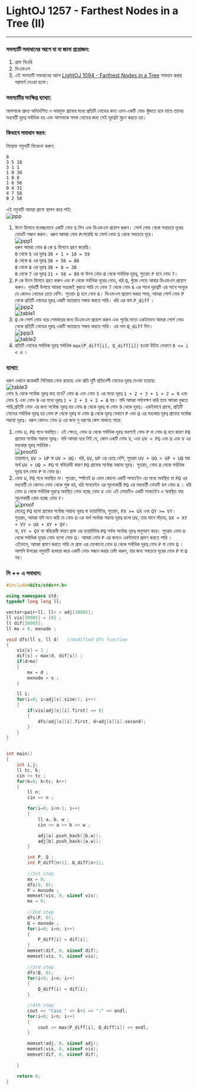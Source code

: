 # LightOJ 1257 - Farthest Nodes in a Tree (II)
---
### সমস্যাটি সমাধানের আগে যা যা জানা প্রয়োজন: <br>
1) গ্রাফ থিওরি <br>
2) ডিএফএস <br>
3) এই সমস্যাটি সমাধানের আগে [LightOJ 1094 - Farthest Nodes in a Tree](https://lightoj.com/problem/farthest-nodes-in-a-tree) সমাধান করার পরামর্শ দেওয়া হলো। <br>
### সমস্যাটির সংক্ষিপ্ত ব্যাখ্যা: <br> 
আপনাকে প্রদত্ত অনির্দেশিত ও ভারযুক্ত গ্রাফের মধ্যে প্রতিটি নোডের জন্য এমন একটি নোড খুঁজতে হবে যাতে তাদের মধ্যবর্তী দূরত্ব সর্বাধিক হয় এবং আপনাকে সমস্ত নোডের জন্য সেই দূরত্বটা মুদ্রণ করতে হয়। <br>

### কিভাবে সমাধান করব: <br>
নিম্নোক্ত নমুনাটি বিবেচনা করুন:
``` text
9
3 5 18
3 1 1
1 0 30
1 8 8
1 6 56
0 4 31
4 7 58
0 2 58
```
এই নমুনাটি আমরা গ্রাফে স্থাপন করে পাই: <br>
![ppp](ppp.png) <br>
1) উৎস হিসাবে যথেচ্ছভাবে একটি নোড `S` নিন এবং ডিএফএস প্রয়োগ করুন। সোর্স নোড থেকে সবচেয়ে দূরের নোডটি সন্ধান করুন। ধরুন আমরা নোড `P`পেয়েছি যা সোর্স নোড  `S` থেকে সবচেয়ে দূরে। <br> 
![ppp1](ppp1.png) <br>
ধরুন আমরা নোড `0` কে `S` হিসাবে গ্রহণ করেছি। <br>
`0` থেকে `5` এর দূরত্ব ```30 + 1 + 18 = 59``` <br>
`0` থেকে `6` এর দূরত্ব ```30 + 56 = 86``` <br>
`0` থেকে `8` এর দূরত্ব ```30 + 8 = 38``` <br>
`0` থেকে `7` এর দূরত্ব ```31 + 58 = 89``` যা উৎস নোড `0` থেকে সর্বাধিক দূরত্ব, সুতরাং `P` হবে নোড `7`। <br>
2) `P` কে উৎস হিসাবে গ্রহণ করুন এবং `P` থেকে সর্বাধিক দূরের নোড, ধরি `Q`,  খুঁজে পেতে আবার ডিএফএস প্রয়োগ করুন। পূর্ববর্তী উপায়ে আমরা সহজেই বুঝতে পারি যে নোড `7` থেকে নোড `6` এর সাথে দূরত্বটি এর সাথে সংযুক্ত যে কোনও নোডের চেয়ে বেশি। সুতরাং `Q` হবে নোড `6`। ডিএফএস প্রয়োগ করার সময়, আমরা সোর্স নোড `P` থেকে প্রতিটি নোডের দূরত্ব একটি অ্যারেতে সঞ্চয় করতে পারি। ধরি এর নাম `P_diff` । <br>
![ppp2](ppp2.png) <br>
![table1](table1.png) <br>
3) `Q` কে সোর্স নোড ধরে শেষবারের জন্য ডিএফএস প্রয়োগ করুন এবং পূর্বের মতো একইভাবে আমরা সোর্স নোড থেকে প্রতিটি নোডের দূরত্ব একটি অ্যারেতে সঞ্চয় করতে পারি। এর নাম `Q_diff` দিন। <br>
![ppp3](ppp3.png)  <br>
![table2](table2.PNG) <br>
4) প্রতিটি নোডের সর্বাধিক দূরত্ব সর্বাধিক ```max(P_diff[i], Q_diff[i])``` হওয়া উচিত যেখানে ```0 <= i < n``` ।   <br>

### ব্যাখ্যা: <br>
ধরুন এখানে কয়েকটি লিনিয়ার নোড রয়েছে এবং প্রতি দুটি প্রতিবেশী নোডের দূরত্ব দেওয়া হয়েছে: <br>
![table3](table3.png) <br>
নোড `5` থেকে সর্বোচ্চ দূরত্ব কত হবে? নোড `0` এবং নোড `5` এর মধ্যে দূরত্ব ```1 + 2 + 3 + 1 + 2 = 9``` এবং নোড `5` এবং নোড `9` এর মধ্যে দূরত্ব ```1 + 2 + 3 + 2 = 8``` হয়। যদি আমরা পর্যবেক্ষণ করি তবে আমরা বুঝতে পারি,প্রতিটি নোড এর জন্য সর্বোচ্চ দূরত্ব হয় নোড `0` থেকে দূরত্ব বা নোড `9` থেকে দূরত্ব। একইভাবে গ্রাফে, প্রতিটি নোডের সর্বাধিক দূরত্ব হয় নোড `P` থেকে দূরত্ব বা নোড `Q` থেকে দূরত্ব যেখানে `P` এবং `Q` এর মধ্যকার দূরত্ব গ্রাফের সর্বোচ্চ সম্ভাব্য দূরত্ব। ধরুন কোনও নোড `U` এর জন্য দু ধরণের কেস থাকতে পারে: <br>

1) নোড `U`, `PQ` পথে অবস্থিত। এই ক্ষেত্রে, নোড `U` থেকে সর্বাধিক দূরত্ব অবশ্যই নোড `P` বা নোড `Q` হবে কারণ `PQ`  গ্রাফের সর্বোচ্চ সম্ভাব্য দূরত্ব। যদি আমরা ধরে নিই যে, কোন একটি নোড `V`, এবং ```UV < PQ``` এবং `U` এবং `V` এর মধ্যকার দূরত্ব সর্বাধিক। <br>
![proof0](proof0.png)<br>
তারমানে, ```UV > UP``` বা ```UV > UQ```। ধরি, `UV`, `UP` এর চেয়ে বেশি, সুতরাং ```UV + UQ > UP + UQ``` যার অর্থ ```UV + UQ > PQ``` যা স্ববিরোধী কারণ `PQ` গ্রাফের সর্বোচ্চ সম্ভাব্য দূরত্ব। সুতরাং, নোড `U` থেকে সর্বাধিক দূরত্ব হল নোড `P` বা নোড `Q`। <br>
2) নোড `U`, `PQ` পথে অবস্থিত না। সুতরাং, স্পষ্টতই `U` এমন কোনো একটি সাবচেইন এর মধ্যে অবস্থিত যা `PQ` এর মধ্যবর্তী যে কোনও নোড থেকে শুরু হয়, ধরি সাবচেইন এর সূচনাকারী `PQ` এর মধ্যবর্তী নোডটি হল নোড `X` । ধরি নোড `U` থেকে সর্বাধিক দুরত্বে অবস্থিত নোড হচ্ছে নোড `V` এবং এই নোডটিও একটি সাবচেইন এ অবস্থিত যার সূচনাকারী নোড হচ্ছে নোড `Y`।  <br>
![proof](proof.png) <br>
যেহেতু `PQ` হলো গ্রাফের সর্বোচ্চ সম্ভাব্য দূরত্ব বা ডায়ামিটার, সুতরাং, ```PX >= UX``` এবং ```QY >= VY```। <br> 
সুতরাং, আমরা যদি মনে করি যে নোড `U` এর অর্থ সর্বোচ্চ সম্ভাব্য দূরত্ব হলো `UV`, তার মানে দাঁড়ায়, ```UX + XY + VY > UX + XY + QY```। <br> 
বা, ```VY > QY``` যা স্ববিরোধী কারণ গ্রাফ এর ডায়ামিটার `PQ` সর্বদা সর্বোচ্চ দূরত্ব অনুসরণ করে। সুতরাং নোড `U` থেকে সর্বাধিক দূরের নোড হলো নোড `Q`। আমরা নোড `P` এর জন্যও একইভাবে প্রমাণ করতে পারি । <br> 
এইভাবে, আমরা প্রমাণ করতে পারি যে গ্রাফ এর যেকোনো নোড `U` থেকে সর্বাধিক দূরত্ব নোড `P` বা নোড `Q` । আপনি উপরের নমুনাটি ব্যবহার করে একটি নোড সন্ধান করার চেষ্টা করুন, যার জন্য সবচেয়ে দূরের নোড `P` বা `Q` নয়। <br>


### সি ++ এ সমাধান: <br>
``` cpp
#include<bits/stdc++.h>

using namespace std;
typedef long long ll;

vector<pair<ll, ll> > adj[30005];
ll vis[30005] = {0} ;
ll dif[30005];
ll mx = 0, mxnode ;

void dfs(ll s, ll d)   //modified dfs function
{
    vis[s] = 1 ;
    dif[s] = max(d, dif[s]) ;
    if(d>mx)
    {
        mx = d ;
        mxnode = s ;
    }

    ll i;
    for(i=0; i<adj[s].size(); i++)
    {
        if(vis[adj[s][i].first] == 0)
        {
            dfs(adj[s][i].first, d+adj[s][i].second);
        }
    }
}


int main()
{
    int i,j;
    ll tc, k;
    cin >> tc ;
    for(k=0; k<tc; k++)
    {
        ll n;
        cin >> n ;

        for(i=0; i<n-1; i++)
        {
            ll a, b, w ;
            cin >> a >> b >> w ; 

            adj[a].push_back({b,w});
            adj[b].push_back({a,w});
        }

        int P, Q ;
        int P_diff[n+1], Q_diff[n+1];
        
        //1st step
        mx = 0;         
        dfs(0, 0);
        P = mxnode ;
        memset(vis, 0, sizeof vis);
        mx = 0;
        
        //2nd step
        dfs(P, 0);
        Q = mxnode ;
        for(i=0; i<n; i++)
        {
            P_diff[i] = dif[i];
        }
        memset(dif, 0, sizeof dif);
        memset(vis, 0, sizeof vis);
        
        //3rd step
        dfs(Q, 0);
        for(i=0; i<n; i++)
        {
            Q_diff[i] = dif[i];
        }

        //4th step
        cout << "Case " << k+1 << ":" << endl;
        for(i=0; i<n; i++)
        {
            cout << max(P_diff[i], Q_diff[i]) << endl;
        }

        memset(adj, 0, sizeof adj);
        memset(vis, 0, sizeof vis);
        memset(dif, 0, sizeof dif);
        
    }

    return 0;
}
```
